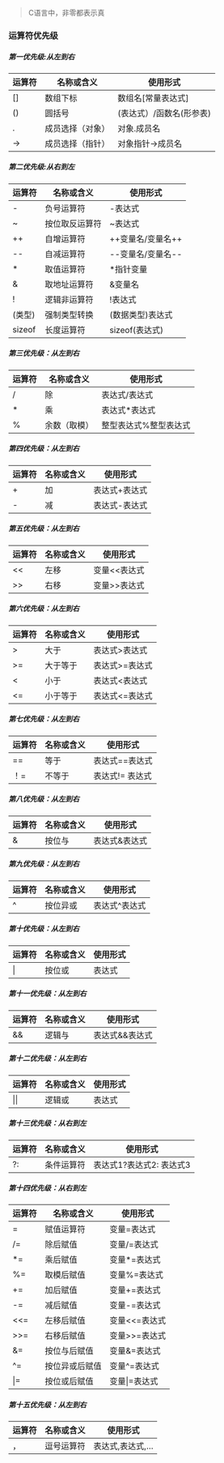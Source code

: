 > C语言中，非零都表示真
### 运算符优先级
##### 第一优先级:从左到右
|运算符	|名称或含义	|使用形式|
|---|----|---|
|[]	|数组下标|	数组名[常量表达式]|
|()|	圆括号|	(表达式）/函数名(形参表)|
|.	|成员选择（对象）|	对象.成员名|
|->|	成员选择（指针）|	对象指针->成员名|

##### 第二优先级:从右到左
|运算符	|名称或含义	|使用形式|
|---|----|---|
|-|	负号运算符|	-表达式|
|~|	按位取反运算符|	~表达式|
|++|	自增运算符|	++变量名/变量名++|
|--|	自减运算符|	--变量名/变量名--|
|*|	取值运算符|	*指针变量|
|&|	取地址运算符|	&变量名|
|!|	逻辑非运算符|	!表达式|
|(类型)|	强制类型转换|	(数据类型)表达式|
|sizeof|	长度运算符|	sizeof(表达式)|

##### 第三优先级：从左到右
|运算符	|名称或含义	|使用形式|
|---|----|---|
|/	|除|	表达式/表达式|
|*	|乘|	表达式*表达式|
|%	|余数（取模）|	整型表达式%整型表达式|
##### 第四优先级：从左到右
|运算符	|名称或含义	|使用形式|
|---|----|---|
|+	|加|	表达式+表达式|
|-	|减	|表达式-表达式|
##### 第五优先级：从左到右
|运算符	|名称或含义	|使用形式|
|---|----|---|
|<<	|左移|	变量<<表达式|
|>>|	右移|	变量>>表达式|

##### 第六优先级：从左到右
|运算符	|名称或含义	|使用形式|
|---|----|---|
|>	|大于|	表达式>表达式|
|>=|	大于等于|	表达式>=表达式|
|<|	小于|	表达式<表达式|
|<=	|小于等于|	表达式<=表达式|
##### 第七优先级：从左到右
|运算符	|名称或含义	|使用形式|
|---|----|---|
|==	|等于|	表达式==表达式|
|！=|	不等于|	表达式!= 表达式|

##### 第八优先级：从左到右
|运算符	|名称或含义	|使用形式|
|---|----|---|
|&	|按位与|	表达式&表达式|
##### 第九优先级：从左到右
|运算符	|名称或含义	|使用形式|
|---|----|---|
|^	|按位异或|	表达式^表达式|
##### 第十优先级：从左到右
|运算符	|名称或含义	|使用形式|
|---|----|---|
|\||	按位或|	表达式|表达式|
##### 第十一优先级：从左到右
|运算符	|名称或含义	|使用形式|
|---|----|---|
|&&	|逻辑与|	表达式&&表达式|
##### 第十二优先级：从左到右
|运算符	|名称或含义	|使用形式|
|---|----|---|
|\|\||	逻辑或|	表达式||表达式|
##### 第十三优先级：从右到左
|运算符	|名称或含义	|使用形式|
|---|----|---|
|?:|	条件运算符|	表达式1?表达式2: 表达式3|

##### 第十四优先级：从右到左
|运算符	|名称或含义	|使用形式|
|---|----|---|
|=	|赋值运算符|	变量=表达式|
|/=	|除后赋值|变量/=表达式|
|*=	|乘后赋值|	变量*=表达式|
|%=	|取模后赋值|	变量%=表达式|
|+=	|加后赋值	|变量+=表达式|
|-=	|减后赋值|	变量-=表达式|
|<<=|	左移后赋值	|变量<<=表达式|
|>>=|	右移后赋值|	变量>>=表达式|
|&=	|按位与后赋值	|变量&=表达式|
|^=	|按位异或后赋值|	变量^=表达式|
|\|=|	按位或后赋值|	变量\|=表达式|
##### 第十五优先级：从左到右
|运算符	|名称或含义	|使用形式|
|---|----|---|
|，|	逗号运算符	|表达式,表达式,…|
